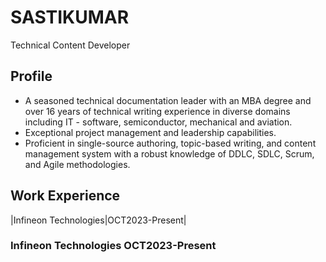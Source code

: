 # SASTIKUMAR

Technical Content Developer
## Profile
* A seasoned technical documentation leader with an MBA degree and over 16 years of technical writing experience in diverse domains including IT - software, semiconductor, mechanical and aviation.
* Exceptional project management and leadership capabilities.
* Proficient in single-source authoring, topic-based writing, and content management system with a robust knowledge of DDLC, SDLC, Scrum, and Agile methodologies.
## Work Experience
|Infineon Technologies|OCT2023-Present|
### **Infineon Technologies**        OCT2023-Present
